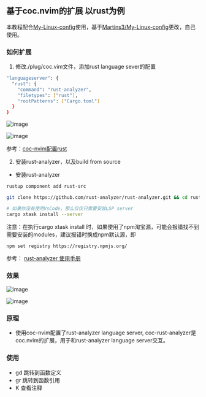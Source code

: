 ## 基于coc.nvim的扩展 以rust为例

本教程配合[My-Linux-config](https://github.com/kktao/My-Linux-config)使用，基于[Martins3/My-Linux-config](https://github.com/Martins3/My-Linux-config)更改，自己使用。

### 如何扩展
1. 修改./plug/coc.vim文件，添加rust language sever的配置

```bash
"languageserver": {
  "rust": {
    "command": "rust-analyzer",
    "filetypes": ["rust"],
    "rootPatterns": ["Cargo.toml"]
  }
}
```

![image](https://user-images.githubusercontent.com/31560259/126873115-bdaabfa2-1206-485a-bb7e-2fc2e9041b81.png)


![image](https://user-images.githubusercontent.com/31560259/126873097-21c46611-7aff-48ed-b761-14bd57abf98e.png)

参考：[coc-nvim配置rust](https://github.com/neoclide/coc.nvim/wiki/Language-servers#rust)

2. 安装rust-analyzer，以及build from source

+ 安装rust-analyzer
```bash
rustup component add rust-src
```

```bash
git clone https://github.com/rust-analyzer/rust-analyzer.git && cd rust-analyzer

# 如果你没有使用VsCode，那么仅仅只需要安装LSP server
cargo xtask install --server
```
注意：在执行cargo xtask install 时，如果使用了npm淘宝源，可能会报错找不到需要安装的modules，建议报错时换成npm默认源，即

```
npm set registry https://registry.npmjs.org/
```

参考： [rust-analyzer 使用手册](https://rust-analyzer.github.io/manual.html#vimneovim)

### 效果

![image](https://user-images.githubusercontent.com/31560259/126872898-67c5ccbd-587a-45e6-9509-c9cffcf9bb01.png)

![image](https://user-images.githubusercontent.com/31560259/126872929-710e5eb9-979d-4316-9301-c4910fea7e01.png)


### 原理

+ 使用coc-nvim配置了rust-analyzer language server, coc-rust-analyzer是coc.nvim的扩展，用于和rust-analyzer language server交互。

### 使用
+ gd 跳转到函数定义
+ gr 跳转到函数引用
+ K  查看注释
